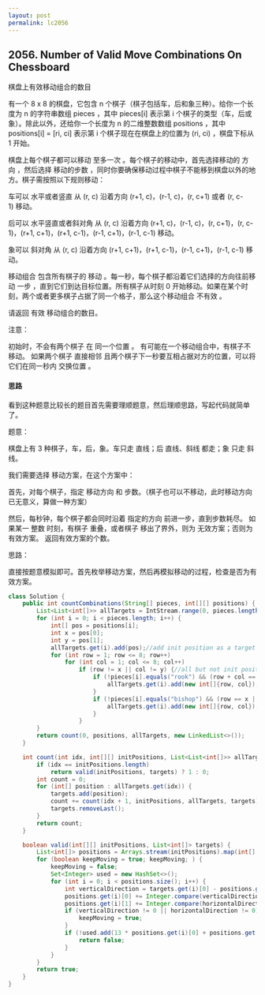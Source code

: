 ```yaml
---
layout: post
permalink: lc2056 
---
```


## 2056. Number of Valid Move Combinations On Chessboard

棋盘上有效移动组合的数目

有一个 8 x 8 的棋盘，它包含 n 个棋子（棋子包括车，后和象三种）。给你一个长度为 n 的字符串数组 pieces ，其中 pieces[i] 表示第 i 个棋子的类型（车，后或象）。除此以外，还给你一个长度为 n 的二维整数数组 positions ，其中 positions[i] = [ri, ci] 表示第 i 个棋子现在在棋盘上的位置为 (ri, ci) ，棋盘下标从 1 开始。

棋盘上每个棋子都可以移动 至多一次 。每个棋子的移动中，首先选择移动的 方向 ，然后选择 移动的步数 ，同时你要确保移动过程中棋子不能移到棋盘以外的地方。棋子需按照以下规则移动：

车可以 水平或者竖直 从 (r, c) 沿着方向 (r+1, c)，(r-1, c)，(r, c+1) 或者 (r, c-1) 移动。

后可以 水平竖直或者斜对角 从 (r, c) 沿着方向 (r+1, c)，(r-1, c)，(r, c+1)，(r, c-1)，(r+1, c+1)，(r+1, c-1)，(r-1, c+1)，(r-1, c-1) 移动。

象可以 斜对角 从 (r, c) 沿着方向 (r+1, c+1)，(r+1, c-1)，(r-1, c+1)，(r-1, c-1) 移动。

移动组合 包含所有棋子的 移动 。每一秒，每个棋子都沿着它们选择的方向往前移动 一步 ，直到它们到达目标位置。所有棋子从时刻 0 开始移动。如果在某个时刻，两个或者更多棋子占据了同一个格子，那么这个移动组合 不有效 。

请返回 有效 移动组合的数目。

注意：

初始时，不会有两个棋子 在 同一个位置 。
有可能在一个移动组合中，有棋子不移动。
如果两个棋子 直接相邻 且两个棋子下一秒要互相占据对方的位置，可以将它们在同一秒内 交换位置 。

#### 思路

看到这种题意比较长的题目首先需要理顺题意，然后理顺思路，写起代码就简单了。

题意：

棋盘上有 3 种棋子，车，后，象。车只走 直线；后 直线、斜线 都走；象 只走 斜线。

我们需要选择 移动方案，在这个方案中：

首先，对每个棋子，指定 移动方向 和 步数。（棋子也可以不移动，此时移动方向已无意义，算做一种方案）

然后，每秒钟，每个棋子都会同时沿着 指定的方向 前进一步，直到步数耗尽。 如果某一 整数 时刻，有棋子 重叠，或者棋子 移出了界外，则为 无效方案；否则为有效方案。
返回有效方案的个数。

思路：

直接按题意模拟即可。首先枚举移动方案，然后再模拟移动的过程，检查是否为有效方案。

```java
class Solution {
    public int countCombinations(String[] pieces, int[][] positions) {
        List<List<int[]>> allTargets = IntStream.range(0, pieces.length).mapToObj(i -> new ArrayList<int[]>()).collect(Collectors.toList());
        for (int i = 0; i < pieces.length; i++) {
            int[] pos = positions[i];
            int x = pos[0];
            int y = pos[1];
            allTargets.get(i).add(pos);//add init position as a target
            for (int row = 1; row <= 8; row++)
                for (int col = 1; col <= 8; col++)
                    if (row != x || col != y) {//all but not init position, it is already added
                        if (!pieces[i].equals("rook") && (row + col == x + y || row - col == x - y)) {//valid target for bishop and queen
                            allTargets.get(i).add(new int[]{row, col});
                        }
                        if (!pieces[i].equals("bishop") && (row == x || col == y)) {//valid target for rook and queen
                            allTargets.get(i).add(new int[]{row, col});
                        }
                    }
        }
        return count(0, positions, allTargets, new LinkedList<>());
    }

    int count(int idx, int[][] initPositions, List<List<int[]>> allTargets, LinkedList<int[]> targets) {
        if (idx == initPositions.length)
            return valid(initPositions, targets) ? 1 : 0;
        int count = 0;
        for (int[] position : allTargets.get(idx)) {
            targets.add(position);
            count += count(idx + 1, initPositions, allTargets, targets);
            targets.removeLast();
        }
        return count;
    }

    boolean valid(int[][] initPositions, List<int[]> targets) {
        List<int[]> positions = Arrays.stream(initPositions).map(int[]::clone).collect(Collectors.toList());//deep copy init positions as we are going to move towards targets
        for (boolean keepMoving = true; keepMoving; ) {
            keepMoving = false;
            Set<Integer> used = new HashSet<>();
            for (int i = 0; i < positions.size(); i++) {
                int verticalDirection = targets.get(i)[0] - positions.get(i)[0], horizontalDirection = targets.get(i)[1] - positions.get(i)[1];
                positions.get(i)[0] += Integer.compare(verticalDirection, 0);
                positions.get(i)[1] += Integer.compare(horizontalDirection, 0);
                if (verticalDirection != 0 || horizontalDirection != 0) {//target is not reached
                    keepMoving = true;
                }
                if (!used.add(13 * positions.get(i)[0] + positions.get(i)[1])) {//collision with another piece
                    return false;
                }
            }
        }
        return true;
    }
}
```